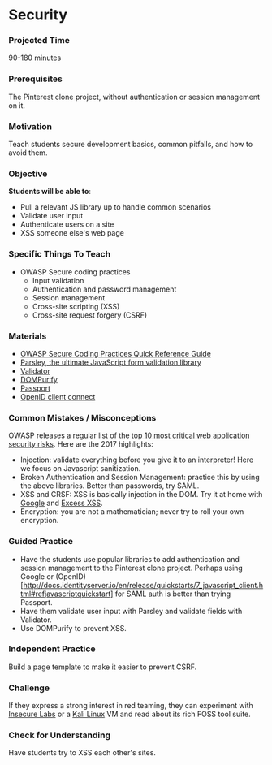 # Security

### Projected Time
90-180 minutes

### Prerequisites
The Pinterest clone project, without authentication or session management on it.

### Motivation
Teach students secure development basics, common pitfalls, and how to avoid them.

### Objective
**Students will be able to**:
- Pull a relevant JS library up to handle common scenarios
- Validate user input
- Authenticate users on a site
- XSS someone else's web page

### Specific Things To Teach
- OWASP Secure coding practices
	- Input validation
	- Authentication and password management
	- Session management
	- Cross-site scripting (XSS)
	- Cross-site request forgery (CSRF)

### Materials

- [OWASP Secure Coding Practices Quick Reference Guide](https://www.owasp.org/images/0/08/OWASP_SCP_Quick_Reference_Guide_v2.pdf)
- [Parsley, the ultimate JavaScript form validation library](http://parsleyjs.org/)
- [Validator](https://github.com/chriso/validator.js)
- [DOMPurify](https://github.com/cure53/DOMPurify)
- [Passport](http://passportjs.org/)
- [OpenID client connect](https://github.com/IdentityModel/oidc-client-js)

### Common Mistakes / Misconceptions

OWASP releases a regular list of the [top 10 most critical web application security risks](https://www.owasp.org/index.php/Category:OWASP_Top_Ten_Project). Here are the 2017 highlights:
- Injection: validate everything before you give it to an interpreter! Here we focus on Javascript sanitization.
- Broken Authentication and Session Management: practice this by using the above libraries. Better than passwords, try SAML.
- XSS and CRSF: XSS is basically injection in the DOM. Try it at home with [Google](https://xss-game.appspot.com/) and [Excess XSS](http://excess-xss.com/).
- Encryption: you are not a mathematician; never try to roll your own encryption.

### Guided Practice

- Have the students use popular libraries to add authentication and session management to the Pinterest clone project. Perhaps using Google or (OpenID)[http://docs.identityserver.io/en/release/quickstarts/7_javascript_client.html#refjavascriptquickstart] for SAML auth is better than trying Passport.
- Have them validate user input with Parsley and validate fields with Validator.
- Use DOMPurify to prevent XSS.

### Independent Practice

Build a page template to make it easier to prevent CSRF.

### Challenge

If they express a strong interest in red teaming, they can experiment with [Insecure Labs](www.insecurelabs.org) or a [Kali Linux](https://www.kali.org/) VM and read about its rich FOSS tool suite.

### Check for Understanding

Have students try to XSS each other's sites.

